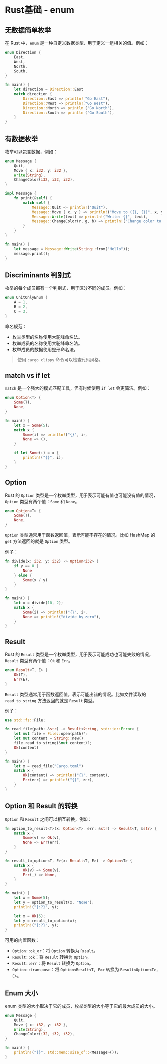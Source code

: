 # Rust基础 - enum

## 无数据简单枚举

在 Rust 中，`enum` 是一种自定义数据类型，用于定义一组相关的值。例如：

```rust
enum Direction {
    East,
    West,
    North,
    South,
}

fn main() {
    let direction = Direction::East;
    match direction {
        Direction::East => println!("Go East"),
        Direction::West => println!("Go West"),
        Direction::North => println!("Go North"),
        Direction::South => println!("Go South"),
    }
}
```

## 有数据枚举

枚举可以包含数据，例如：

```rust
enum Message {
    Quit,
    Move { x: i32, y: i32 },
    Write(String),
    ChangeColor(i32, i32, i32),
}

impl Message {
    fn print(&self) {
        match self {
            Message::Quit => println!("Quit"),
            Message::Move { x, y } => println!("Move to ({}, {})", x, y),
            Message::Write(text) => println!("Write: {}", text),
            Message::ChangeColor(r, g, b) => println!("Change color to ({}, {}, {})", r, g, b),
        }
    }
}

fn main() {
    let message = Message::Write(String::from("Hello"));
    message.print();
}
```

## Discriminants 判别式

枚举的每个成员都有一个判别式，用于区分不同的成员。例如：

```rust
enum UnitOnlyEnum {
    A = 1,
    B = 2,
    C = 3,
}
```

命名规范：

* 枚举类型的名称使用大驼峰命名法。
* 枚举成员的名称使用大驼峰命名法。
* 枚举成员的数据使用蛇形命名法。

> 使用 `cargo clippy` 命令可以检查代码风格。

## match vs if let

`match` 是一个强大的模式匹配工具，但有时候使用 `if let` 会更简洁。例如：

```rust
enum Option<T> {
    Some(T),
    None,
}

fn main() {
    let x = Some(5);
    match x {
        Some(i) => println!("{}", i),
        None => (),
    }

    if let Some(i) = x {
        println!("{}", i);
    }
}
```

## Option

Rust 的 `Option` 类型是一个枚举类型，用于表示可能有值也可能没有值的情况，`Option` 类型有两个值：`Some` 和 `None`。

```rust
enum Option<T> {
    Some(T),
    None,
}
```

`Option` 类型通常用于函数返回值，表示可能不存在的情况。比如 HashMap 的 `get` 方法返回的就是 `Option` 类型。

例子：

```rust
fn divide(x: i32, y: i32) -> Option<i32> {
    if y == 0 {
        None
    } else {
        Some(x / y)
    }
}

fn main() {
    let x = divide(10, 2);
    match x {
        Some(i) => println!("{}", i),
        None => println!("divide by zero"),
    }
}
```

## Result

Rust 的 `Result` 类型是一个枚举类型，用于表示可能成功也可能失败的情况，`Result` 类型有两个值：`Ok` 和 `Err`。

```rust
enum Result<T, E> {
    Ok(T),
    Err(E),
}
```

`Result` 类型通常用于函数返回值，表示可能出错的情况。比如文件读取的 `read_to_string` 方法返回的就是 `Result` 类型。

例子：

```rust
use std::fs::File;

fn read_file(path: &str) -> Result<String, std::io::Error> {
    let mut file = File::open(path)?;
    let mut content = String::new();
    file.read_to_string(&mut content)?;
    Ok(content)
}

fn main() {
    let x = read_file("Cargo.toml");
    match x {
        Ok(content) => println!("{}", content),
        Err(err) => println!("{}", err),
    }
}
```

## Option 和 Result 的转换

`Option` 和 `Result` 之间可以相互转换，例如：

```rust
fn option_to_result<T>(x: Option<T>, err: &str) -> Result<T, &str> {
    match x {
        Some(v) => Ok(v),
        None => Err(err),
    }
}

fn result_to_option<T, E>(x: Result<T, E>) -> Option<T> {
    match x {
        Ok(v) => Some(v),
        Err(_) => None,
    }
}

fn main() {
    let x = Some(5);
    let y = option_to_result(x, "None");
    println!("{:?}", y);

    let x = Ok(5);
    let y = result_to_option(x);
    println!("{:?}", y);
}
```

可用的内置函数：

* `Option::ok_or`：将 `Option` 转换为 `Result`。
* `Result::ok`：将 `Result` 转换为 `Option`。
* `Result::err`：将 `Result` 转换为 `Option`。
* `Option::transpose`：将 `Option<Result<T, E>>` 转换为 `Result<Option<T>, E>`。

## Enum 大小

enum 类型的大小取决于它的成员，枚举类型的大小等于它的最大成员的大小。

```rust
enum Message {
    Quit,
    Move { x: i32, y: i32 },
    Write(String),
    ChangeColor(i32, i32, i32),
}

fn main() {
    println!("{}", std::mem::size_of::<Message>());
}
```